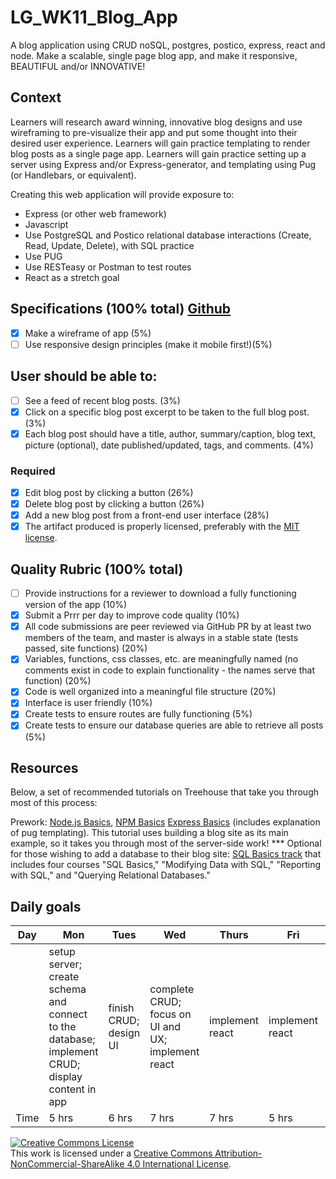 # LG_WK11_Blog_App
A blog application using CRUD noSQL, postgres, postico, express, react and node. Make a scalable, single page blog app, and make it responsive, BEAUTIFUL and/or INNOVATIVE!

## Context

Learners will research award winning, innovative blog designs and use wireframing to pre-visualize their app and put some thought into their desired user experience. Learners will gain practice templating to render blog posts as a single page app. Learners will gain practice setting up a server using Express and/or Express-generator, and templating using Pug (or Handlebars, or equivalent).

Creating this web application will provide exposure to:
- Express (or other web framework)
- Javascript
- Use PostgreSQL and Postico relational database interactions (Create, Read, Update, Delete), with SQL practice
- Use PUG
- Use RESTeasy or Postman to test routes
- React as a stretch goal

## Specifications (100% total) [Github](https://github.com/CoffeeMakesMorningsBetter/LG_WK11_Blog_App)
- [X] Make a wireframe of app (5%)
- [ ] Use responsive design principles (make it mobile first!)(5%)

## User should be able to:
- [ ] See a feed of recent blog posts. (3%)
- [X] Click on a specific blog post excerpt to be taken to the full blog post. (3%)
- [X] Each blog post should have a title, author, summary/caption, blog text, picture (optional), date published/updated, tags, and comments. (4%)

### Required
- [X] Edit blog post by clicking a button (26%)
- [X] Delete blog post by clicking a button (26%)
- [X] Add a new blog post from a front-end user interface (28%)
- [X] The artifact produced is properly licensed, preferably with the  [MIT license](https://opensource.org/licenses/MIT).

## Quality Rubric (100% total)
- [ ] Provide instructions for a reviewer to download a fully functioning version of the app (10%)
- [X] Submit a Prrr per day to improve code quality (10%)
- [X] All code submissions are peer reviewed via GitHub PR  by at least two members of the team, and master is always in a stable state (tests passed, site functions) (20%)
- [X] Variables, functions, css classes, etc. are meaningfully named (no comments exist in code to explain functionality - the names serve that function) (20%)
- [X] Code is well organized into a meaningful file  structure (20%)
- [X] Interface is user friendly (10%)
- [X] Create tests to ensure routes are fully functioning (5%)
- [X] Create tests to ensure our database queries are able to retrieve all posts (5%)

## Resources
Below, a set of recommended tutorials on Treehouse that take you through most of this process:

Prework: [Node.js Basics](https://teamtreehouse.com/library/nodejs-basics), [NPM Basics](https://teamtreehouse.com/library/express-basics)
[Express Basics](https://teamtreehouse.com/library/express-basics) (includes explanation of pug templating). This tutorial uses building a blog site as its main example, so it takes you through most of the server-side work! ***
Optional for those wishing to add a database to their blog site: [SQL Basics track](https://teamtreehouse.com/tracks/learn-sql) that includes four courses "SQL Basics," "Modifying Data with SQL," "Reporting with SQL," and "Querying Relational Databases."

## Daily goals
|Day| Mon | Tues | Wed | Thurs | Fri | Sat |Sun|
|------------|------------|------------|------------|------------|------------|------------ |------------ |
||setup server; create schema and connect to the database; implement CRUD; display content in app| finish CRUD; design UI |complete CRUD; focus on UI and UX; implement react|implement react|implement react|||
|Time|5 hrs|6 hrs|7 hrs|7 hrs|5 hrs|TBD|TBD




<!-- LICENSE -->

<a rel="license" href="http://creativecommons.org/licenses/by-nc-sa/4.0/"><img alt="Creative Commons License" style="border-width:0" src="https://i.creativecommons.org/l/by-nc-sa/4.0/80x15.png" /></a>
<br />This work is licensed under a <a rel="license" href="http://creativecommons.org/licenses/by-nc-sa/4.0/">Creative Commons Attribution-NonCommercial-ShareAlike 4.0 International License</a>.
